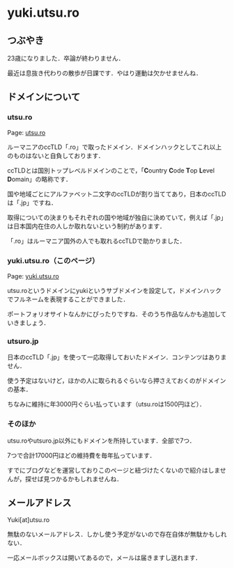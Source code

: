 # yuki.utsu.ro

## つぶやき

23歳になりました．卒論が終わりません．

最近は息抜き代わりの散歩が日課です．やはり運動は欠かせませんね．

## ドメインについて

### utsu.ro

Page: <a href="https://utsu.ro">utsu.ro</a>

ルーマニアのccTLD「.ro」で取ったドメイン．ドメインハックとしてこれ以上のものはないと自負しております．

ccTLDとは国別トップレベルドメインのことで，「**C**ountry **C**ode **T**op **L**evel **D**omain」の略称です．

国や地域ごとにアルファベット二文字のccTLDが割り当ててあり，日本のccTLDは「.jp」ですね．

取得についての決まりもそれぞれの国や地域が独自に決めていて，例えば「.jp」は日本国内在住の人しか取れないという制約があります．

「.ro」はルーマニア国外の人でも取れるccTLDで助かりました．

### yuki.utsu.ro（このページ）

Page: <a href="https://yuki.utsu.ro">yuki.utsu.ro</a>

utsu.roというドメインにyukiというサブドメインを設定して，ドメインハックでフルネームを表現することができました．

ポートフォリオサイトなんかにぴったりですね．そのうち作品なんかも追加していきましょう．

### utsuro.jp

日本のccTLD「.jp」を使って一応取得しておいたドメイン．コンテンツはありません．

使う予定はないけど，ほかの人に取られるぐらいなら押さえておくのがドメインの基本．

ちなみに維持に年3000円ぐらい払っています（utsu.roは1500円ほど）．

### そのほか

utsu.roやutsuro.jp以外にもドメインを所持しています．全部で7つ．

7つで合計17000円ほどの維持費を毎年払っています．

すでにブログなどを運営しておりこのページと紐づけたくないので紹介はしませんが，探せば見つかるかもしれませんね．

## メールアドレス

Yuki[at]utsu.ro

無駄のないメールアドレス．しかし使う予定がないので存在自体が無駄かもしれない．

一応メールボックスは開いてあるので，メールは届きますし送れます．
